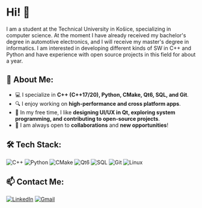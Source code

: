# Hi! 👋

I am a student at the Technical University in Košice, specializing in computer science. At the moment I have already received my bachelor's degree in automotive electronics, and I will receive my master's degree in informatics. I am interested in developing different kinds of SW in C++ and Python and have experience with open source projects in this field for about a year. 

## 📌 About Me:
- 💻 I specialize in **C++ (C++17/20), Python, CMake, Qt6, SQL, and Git**.
- 🔍 I enjoy working on **high-performance and cross platform apps**.
- 🎨 In my free time, I like **designing UI/UX in Qt, exploring system programming, and contributing to open-source projects**.
- 🚀 I am always open to **collaborations** and **new opportunities**!

## 🛠 Tech Stack:
![C++](https://img.shields.io/badge/C%2B%2B-00599C?style=for-the-badge&logo=c%2B%2B&logoColor=white)
![Python](https://img.shields.io/badge/Python-3776AB?style=for-the-badge&logo=python&logoColor=white)
![CMake](https://img.shields.io/badge/CMake-064F8C?style=for-the-badge&logo=cmake&logoColor=white)
![Qt6](https://img.shields.io/badge/Qt-41CD52?style=for-the-badge&logo=qt&logoColor=white)
![SQL](https://img.shields.io/badge/SQL-CC2927?style=for-the-badge&logo=database&logoColor=white)
![Git](https://img.shields.io/badge/Git-F05032?style=for-the-badge&logo=git&logoColor=white)
![Linux](https://img.shields.io/badge/Linux-FCC624?style=for-the-badge&logo=linux&logoColor=black)

## 📫 Contact Me:
[![LinkedIn](https://img.shields.io/badge/LinkedIn-0077B5?style=for-the-badge&logo=linkedin&logoColor=white)](https://www.linkedin.com/in/oleksandr-mykhailyshyn-240a28194/)
[![Gmail](https://img.shields.io/badge/Email-D14836?style=for-the-badge&logo=gmail&logoColor=white)](mailto:saneck2150@gmail.com)

